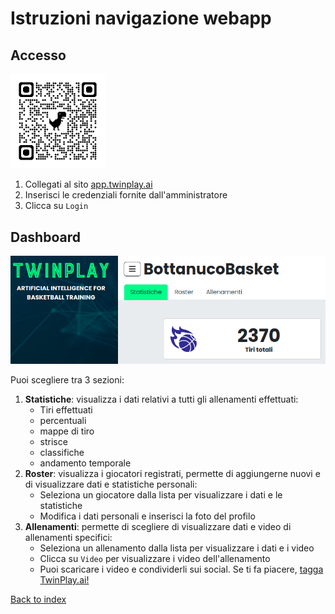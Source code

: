 # Istruzioni navigazione webapp
## Accesso
<div style="text-align: left;">
    <img src="./assets/img/qrcode_app.twinplay.ai.png" alt="QR_wifi" style="width:30%;" />
</div>

1. Collegati al sito <a href="https://app.twinplay.ai" target="_blank">app.twinplay.ai</a>
2. Inserisci le credenziali fornite dall'amministratore
3. Clicca su `Login`

## Dashboard
![webapp-coach](assets/img/webapp-coach.png)

Puoi scegliere tra 3 sezioni:
1. **Statistiche**: visualizza i dati relativi a tutti gli allenamenti effettuati:
    - Tiri effettuati
    - percentuali
    - mappe di tiro
    - strisce
    - classifiche
    - andamento temporale
2. **Roster**: visualizza i giocatori registrati, permette di aggiungerne nuovi e di visualizzare dati e statistiche personali:
    - Seleziona un giocatore dalla lista per visualizzare i dati e le statistiche
    - Modifica i dati personali e inserisci la foto del profilo
3. **Allenamenti**: permette di scegliere di visualizzare dati e video di allenamenti specifici:
    - Seleziona un allenamento dalla lista per visualizzare i dati e i video
    - Clicca su `Video` per visualizzare i video dell'allenamento
    - Puoi scaricare i video e condividerli sui social. Se ti fa piacere, <ins>tagga TwinPlay.ai!</ins>

[Back to index](README.md)
